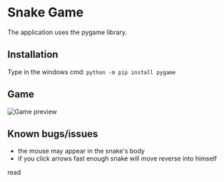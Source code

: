 # Snake Game

The application uses the pygame library.

## Installation

Type in the windows cmd: ```python -m pip install pygame```

## Game

![Game preview](resources/game.gif)

## Known bugs/issues

- the mouse may appear in the snake's body
- if you click arrows fast enough snake will move reverse into himself



read